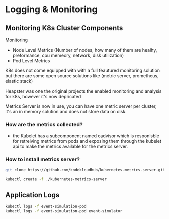 # Logging & Monitoring

## Monitoring K8s Cluster Components

Monitoring

- Node Level Metrics (Number of nodes, how many of them are healhy, preformance, cpu memeory, network, disk utilization)
- Pod Level Metrics

K8s does not come equipped with with a full feautured monitoring solution but there are some open source solutions like (metric server, prometheus, elastic stack)

Heapster was one the original projects the enabled monitoring and analysis for k8s, however it's now depricated

Metrics Server is now in use, you can have one metric server per cluster, it's an in memory solution and does not store data on disk.

### How are the metrics collected?

- the Kubelet has a subcomponent named cadvisor which is responisble for retreiving metrics from pods and exposing them through the kubelet api to make the metrics available for the metrics server.

### How to install metrics server?

```bash
git clone https://github.com/kodekloudhub/kubernetes-metrics-server.git

kubectl create -f ./kubernetes-metrics-server
```

## Application Logs

```bash
kubectl logs -f event-simulation-pod
kubectl logs -f event-simulation-pod event-simulator
```
